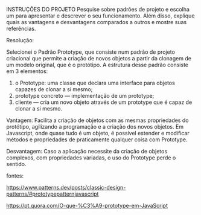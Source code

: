 INSTRUÇÕES DO PROJETO
Pesquise sobre padrões de projeto e escolha um para apresentar e descrever o seu funcionamento. Além disso, explique quais as vantagens e desvantagens comparados a outros e mostre suas referências.

Resolução:

Selecionei o Padrão Prototype, que consiste num padrão de projeto criacional que permite a criação de novos objetos a partir da clonagem de um modelo original,
que é o protótipo.
A estrutura desse padrão consiste em 3 elementos: 
1. o Prototype: uma classe que declara uma interface para objetos capazes de clonar a si mesmo;
2. prototype concreto — implementação de um prototype;
3. cliente — cria um novo objeto através de um prototype que é capaz de clonar a si mesmo.

Vantagem: Facilita a criação de objetos com as mesmas propriedades do protótipo, agilizando a programação e a criação dos novos objetos.
Em Javascript, onde quase tudo é um objeto, é possível estender e modificar métodos e propriedades de praticamente qualquer coisa com Prototype.

Desvantagem: Caso a aplicação necessite da criação de objetos complexos, com propriedades variadas, o uso do Prototype perde o sentido.

fontes: 

https://www.patterns.dev/posts/classic-design-patterns/#prototypepatternjavascript

https://pt.quora.com/O-que-%C3%A9-prototype-em-JavaScript
